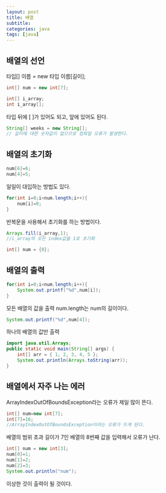 ```yaml
---
layout: post
title: 배열
subtitle: 
categories: java
tags: [java]
---
```



배열의 선언 
------------
타입[] 이름 = new 타입 이름[길이];
```java
int[] num = new int[7];
```

```java
int[] i_array;
int i_array[]; 
```
타입 뒤에 [ ]가 있어도 되고, 앞에 있어도 된다.

```java
String[] weeks = new String[];    
// 길이에 대한 숫자값이 없으므로 컴파일 오류가 발생한다.
```

배열의 초기화
--------------
```java
num[6]=6;
num[4]=5;
```
일일이 대입하는 방법도 있다.
```java
for(int i=0;i<num.length;i++){
    num[i]=0;
}
```
반복문을 사용해서 초기화를 하는 방법이다. 

```java
Arrays.fill(i_array,1);
//i_array의 모든 index값을 1로 초기화
```

```java
int[] num = {0};
```

배열의 출력
------------------
```java
for(int i=0;i<num.length;i++){
    System.out.printf("%d",num[i]);
}
```
모든 배열의 값을 출력
num.length는 num의 길이이다. 
```java
System.out.printf("%d",num[4]);
```
하나의 배열의 값만 출력

```java
import java.util.Arrays;
public static void main(String[] args) {
    int[] arr = { 1, 2, 3, 4, 5 };
    System.out.println(Arrays.toString(arr));
}

```

배열에서 자주 나는 에러
--------------------------
ArrayIndexOutOfBoundsException라는 오류가 제일 많이 뜬다.
```java
int[] num=new int[7];
int[7]=16; 
//ArrayIndexOutOfBoundsException이라는 오류가 뜨게 된다.
```
배열의 범위 초과
길이가 7인 배열의 8번째 값을 입력해서 오류가 난다. 
```java
int[] num = new int[3];
num[0]=1;
num[1]=2;
num[2]=3;
System.out.println("num");
```
이상한 것이 출력이 될 것이다. 